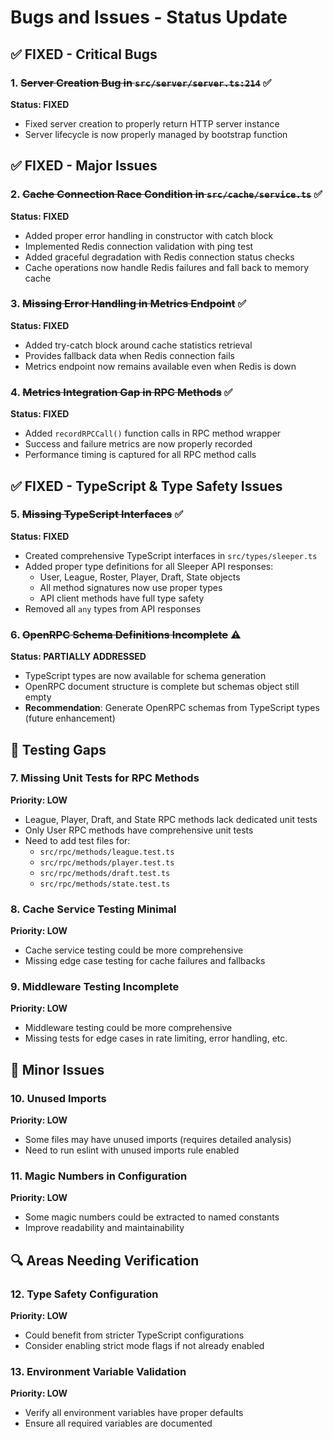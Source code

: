 # Bugs and Issues - Status Update

## ✅ FIXED - Critical Bugs

### 1. ~~Server Creation Bug in `src/server/server.ts:214`~~ ✅
**Status: FIXED**
- Fixed server creation to properly return HTTP server instance
- Server lifecycle is now properly managed by bootstrap function

## ✅ FIXED - Major Issues

### 2. ~~Cache Connection Race Condition in `src/cache/service.ts`~~ ✅
**Status: FIXED**
- Added proper error handling in constructor with catch block
- Implemented Redis connection validation with ping test
- Added graceful degradation with Redis connection status checks
- Cache operations now handle Redis failures and fall back to memory cache

### 3. ~~Missing Error Handling in Metrics Endpoint~~ ✅
**Status: FIXED**  
- Added try-catch block around cache statistics retrieval
- Provides fallback data when Redis connection fails
- Metrics endpoint now remains available even when Redis is down

### 4. ~~Metrics Integration Gap in RPC Methods~~ ✅
**Status: FIXED**
- Added `recordRPCCall()` function calls in RPC method wrapper
- Success and failure metrics are now properly recorded
- Performance timing is captured for all RPC method calls

## ✅ FIXED - TypeScript & Type Safety Issues

### 5. ~~Missing TypeScript Interfaces~~ ✅
**Status: FIXED**
- Created comprehensive TypeScript interfaces in `src/types/sleeper.ts`
- Added proper type definitions for all Sleeper API responses:
  - User, League, Roster, Player, Draft, State objects
  - All method signatures now use proper types
  - API client methods have full type safety
- Removed all `any` types from API responses

### 6. ~~OpenRPC Schema Definitions Incomplete~~ ⚠️
**Status: PARTIALLY ADDRESSED**
- TypeScript types are now available for schema generation
- OpenRPC document structure is complete but schemas object still empty
- **Recommendation**: Generate OpenRPC schemas from TypeScript types (future enhancement)

## 🧪 Testing Gaps

### 7. Missing Unit Tests for RPC Methods
**Priority: LOW**
- League, Player, Draft, and State RPC methods lack dedicated unit tests
- Only User RPC methods have comprehensive unit tests
- Need to add test files for:
  - `src/rpc/methods/league.test.ts`
  - `src/rpc/methods/player.test.ts`
  - `src/rpc/methods/draft.test.ts`
  - `src/rpc/methods/state.test.ts`

### 8. Cache Service Testing Minimal
**Priority: LOW**
- Cache service testing could be more comprehensive
- Missing edge case testing for cache failures and fallbacks

### 9. Middleware Testing Incomplete
**Priority: LOW**
- Middleware testing could be more comprehensive
- Missing tests for edge cases in rate limiting, error handling, etc.

## 📝 Minor Issues

### 10. Unused Imports
**Priority: LOW**
- Some files may have unused imports (requires detailed analysis)
- Need to run eslint with unused imports rule enabled

### 11. Magic Numbers in Configuration
**Priority: LOW**
- Some magic numbers could be extracted to named constants
- Improve readability and maintainability

## 🔍 Areas Needing Verification

### 12. Type Safety Configuration
**Priority: LOW**
- Could benefit from stricter TypeScript configurations
- Consider enabling strict mode flags if not already enabled

### 13. Environment Variable Validation
**Priority: LOW**
- Verify all environment variables have proper defaults
- Ensure all required variables are documented